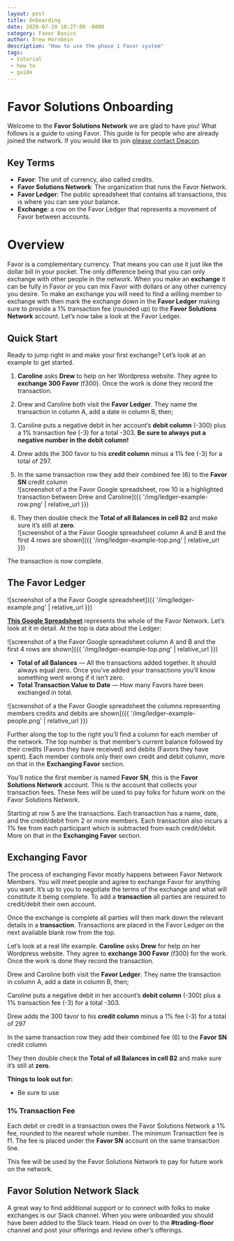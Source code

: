 ```yaml
---
layout: post
title: Onboarding
date: 2020-07-20 10:27:09 -0800
category: Favor Basics
author: Drew Hornbein
description: "How to use the phase 1 Favor system"
tags: 
 - tutorial 
 - how to
 - guide
---
```


# Favor Solutions Onboarding

Welcome to the **Favor Solutions Network** we are glad to have you! What follows is a guide to using Favor. This guide is for people who are already joined the network. If you would like to join [please contact Deacon](https://calendly.com/deacon-rodda/favor).

## **Key Terms**

*   **Favor**: The unit of currency, also called credits.
*   **Favor Solutions Network**: The organization that runs the Favor Network.
*   **Favor Ledger**: The public spreadsheet that contains all transactions, this is where you can see your balance.
*   **Exchange**: a row on the Favor Ledger that represents a movement of Favor between accounts.

# **Overview**

Favor is a complementary currency. That means you can use it just like the dollar bill in your pocket. The only difference being that you can only exchange with other people in the network. When you make an **exchange** it can be fully in Favor or you can mix Favor with dollars or any other currency you desire. To make an exchange you will need to find a willing member to exchange with then mark the exchange down in the **Favor Ledger** making sure to provide a 1% transaction fee (rounded up) to the **Favor Solutions Network** account. Let’s now take a look at the Favor Ledger.

## **Quick Start**

Ready to jump right in and make your first exchange? Let’s look at an example to get started.

1.  **Caroline** asks **Drew** to help on her Wordpress website. They agree to **exchange 300 Favor** (f300). Once the work is done they record the transaction.
2.  Drew and Caroline both visit the **Favor Ledger**. They name the transaction in column A, add a date in column B, then;

1.  Caroline puts a negative debit in her account’s **debit column** (-300) plus a 1% transaction fee (-3) for a total -303\. **Be sure to always put a negative number in the debit column!**
2.  Drew adds the 300 favor to his **credit column** minus a 1% fee (-3) for a total of 297.
3.  In the same transaction row they add their combined fee (6) to the **Favor SN** credit column  
    ![screenshot of a the Favor Google spreadsheet, row 10 is a highlighted transaction between Drew and Caroline]({{ '/img/ledger-example-row.png' | relative_url }})

4.  They then double check the **Total of all Balances in cell B2** and make sure it’s still at **zero**.  
    ![screenshot of a the Favor Google spreadsheet column A and B and the first 4 rows are shown]({{ '/img/ledger-example-top.png' | relative_url }})

The transaction is now complete.

## **The Favor Ledger**

![screenshot of a the Favor Google spreadsheet]({{ '/img/ledger-example.png' | relative_url }})

[**This Google Spreadsheet**](https://docs.google.com/spreadsheets/d/1Xyb_-E2oOcLuGqHqx1rV3twOe_tGDtN2JeV-pa11TqM/edit?) represents the whole of the Favor Network. Let’s look at it in detail. At the top is data about the Ledger:

![screenshot of a the Favor Google spreadsheet column A and B and the first 4 rows are shown]({{ '/img/ledger-example-top.png' | relative_url }})

*   **Total of all Balances** — All the transactions added together. It should always equal zero. Once you’ve added your transactions you’ll know something went wrong if it isn’t zero.
*   **Total Transaction Value to Date** — How many Favors have been exchanged in total.

![screenshot of a the Favor Google spreadsheet the columns representing members credits and debits are shown]({{ '/img/ledger-example-people.png' | relative_url }})

Further along the top to the right you’ll find a column for each member of the network. The top number is that member’s current balance followed by their credits (Favors they have received) and debits (Favors they have spent). Each member controls only their own credit and debit column, more on that in the **Exchanging Favor** section.

You’ll notice the first member is named **Favor SN**, this is the **Favor Solutions Network** account. This is the account that collects your transaction fees. These fees will be used to pay folks for future work on the Favor Solutions Network.

Starting at row 5 are the transactions. Each transaction has a name, date, and the credit/debit from 2 or more members. Each transaction also incurs a 1% fee from each participant which is subtracted from each credit/debit. More on that in the **Exchanging Favor** section.

## **Exchanging Favor**

The process of exchanging Favor mostly happens between Favor Network Members. You will meet people and agree to exchange Favor for anything you want. It’s up to you to negotiate the terms of the exchange and what will constitute it being complete. To add a **transaction** all parties are required to credit/debit their own account.

Once the exchange is complete all parties will then mark down the relevant details in a **transaction**. Transactions are placed in the Favor Ledger on the next available blank row from the top.

Let’s look at a real life example. **Caroline** asks **Drew** for help on her Wordpress website. They agree to **exchange 300 Favor** (f300) for the work. Once the work is done they record the transaction.

Drew and Caroline both visit the **Favor Ledger**. They name the transaction in column A, add a date in column B, then;

Caroline puts a negative debit in her account’s **debit column** (-300) plus a 1% transaction fee (-3) for a total -303.

Drew adds the 300 favor to his **credit column** minus a 1% fee (-3) for a total of 297

In the same transaction row they add their combined fee (6) to the **Favor SN** credit column

They then double check the **Total of all Balances in cell B2** and make sure it’s still at **zero**.

**Things to look out for:**

*   Be sure to use

### 1% Transaction Fee

Each debit or credit in a transaction owes the Favor Solutions Network a 1% fee, rounded to the nearest whole number. The minimum Transaction fee is f1\. The fee is placed under the **Favor SN** account on the same transaction line.

This fee will be used by the Favor Solutions Network to pay for future work on the network.

## **Favor Solution Network Slack**

A great way to find additional support or to connect with folks to make exchanges is our Slack channel. When you were onboarded you should have been added to the Slack team. Head on over to the **#trading-floor** channel and post your offerings and review other’s offerings.